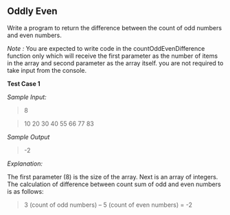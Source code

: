 ## Oddly Even ##

Write a program to return the difference between the count of odd numbers and even numbers.

*Note :* You are expected to write code in the countOddEvenDifference function only which will receive the first parameter as the number of items in the array and second parameter as the array itself. you are not required to take input from the console.

**Test Case 1**

*Sample Input:*
> 8

> 10 20 30 40 55 66 77 83

*Sample Output*
> -2

*Explanation:*

The first parameter (8) is the size of the array. Next is an array of integers. The calculation of difference between count sum of odd and even numbers is as follows:

> 3 (count of odd numbers) – 5 (count of even numbers) = -2
